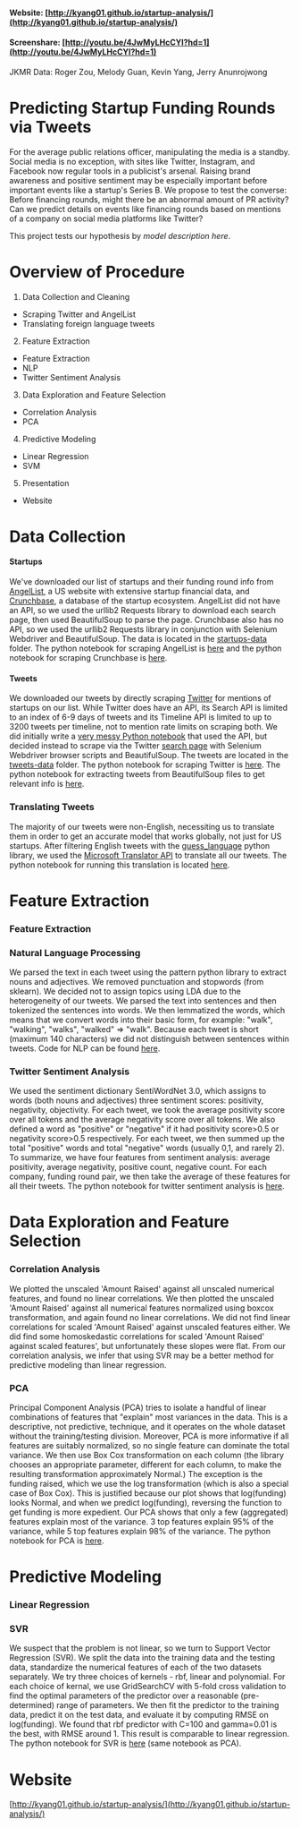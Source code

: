 #### Website: [http://kyang01.github.io/startup-analysis/](http://kyang01.github.io/startup-analysis/)
#### Screenshare: [http://youtu.be/4JwMyLHcCYI?hd=1](http://youtu.be/4JwMyLHcCYI?hd=1)
JKMR Data: Roger Zou, Melody Guan, Kevin Yang, Jerry Anunrojwong

# Predicting Startup Funding Rounds via Tweets

For the average public relations officer, manipulating the media is a standby. Social media is no exception, with sites like Twitter, Instagram, and Facebook now regular tools in a publicist's arsenal. Raising brand awareness and positive sentiment may be especially important before important events like a startup's Series B. We propose to test the converse: Before financing rounds, might there be an abnormal amount of PR activity? Can we predict details on events like financing rounds based on mentions of a company on social media platforms like Twitter?

This project tests our hypothesis by *model description here*. 

# Overview of Procedure

1. Data Collection and Cleaning
  - Scraping Twitter and AngelList
  - Translating foreign language tweets
2. Feature Extraction
  - Feature Extraction
  - NLP
  - Twitter Sentiment Analysis
3. Data Exploration and Feature Selection
  - Correlation Analysis 
  - PCA
4. Predictive Modeling
  - Linear Regression
  - SVM
5. Presentation
  - Website

# Data Collection

#### Startups
We've downloaded our list of startups and their funding round info from [AngelList](https://angel.co/), a US website with extensive startup financial data, and [Crunchbase](https://www.crunchbase.com/), a database of the startup ecosystem. AngelList did not have an API, so we used the urllib2 Requests library to download each search page, then used BeautifulSoup to parse the page. Crunchbase also has no API, so we used the urllib2 Requests library in conjunction with Selenium Webdriver and BeautifulSoup. The data is located in the [startups-data](https://github.com/kyang01/startup-analysis/tree/master/startups-data) folder. The python notebook for scraping AngelList is [here](https://github.com/kyang01/startup-analysis/blob/master/angel-scraping.ipynb) and the python notebook for scraping Crunchbase is [here](https://github.com/kyang01/startup-analysis/blob/master/cb-scraping.ipynb).

#### Tweets
We downloaded our tweets by directly scraping [Twitter](https://twitter.com/) for mentions of startups on our list. While Twitter does have an API, its Search API is limited to an index of 6-9 days of tweets and its Timeline API is limited to up to 3200 tweets per timeline, not to mention rate limits on scraping both. We did initially write a [very messy Python notebook](https://github.com/kyang01/startup-analysis/blob/d98e6455038abec2d97097eb3009fd04c508799d/Mining-the-Social-Web-2nd-Edition/ipynb/Chapter%201%20-%20Mining%20Twitter.ipynb) that used the API, but decided instead to scrape via the Twitter [search page](https://twitter.com/search?q=) with Selenium Webdriver browser scripts and BeautifulSoup. The tweets are located in the [tweets-data](https://github.com/kyang01/startup-analysis/tree/master/tweets-data) folder. The python notebook for scraping Twitter is [here](https://github.com/kyang01/startup-analysis/blob/master/twitter-scraping.ipynb). The python notebook for extracting tweets from BeautifulSoup files to get relevant info is [here](https://github.com/kyang01/startup-analysis/blob/master/twitter-extraction.ipynb).

### Translating Tweets
The majority of our tweets were non-English, necessiting us to translate them in order to get an accurate model that works globally, not just for US startups. After filtering English tweets with the [guess_language](https://bitbucket.org/spirit/guess_language) python library, we used the [Microsoft Translator API](https://pypi.python.org/pypi/microsofttranslator/0.7) to translate all our tweets. The python notebook for running this translation is located [here](https://github.com/kyang01/startup-analysis/blob/master/translate-tweets.ipynb).

# Feature Extraction

### Feature Extraction



### Natural Language Processing
We parsed the text in each tweet using the pattern python library to extract nouns and adjectives. We removed punctuation and stopwords (from sklearn). We decided not to assign topics using LDA due to the heterogeneity of our tweets. We parsed the text into sentences and then tokenized the sentences into words. We then lemmatized the words, which means that we convert words into their basic form, for example: "walk", "walking", "walks", "walked" => "walk". Because each tweet is short (maximum 140 characters) we did not distinguish between sentences within tweets. Code for NLP can be found [here](https://github.com/kyang01/startup-analysis/blob/master/Melody%20Twitter%20Sentiment%20Analysis.ipynb).

### Twitter Sentiment Analysis
We used the sentiment dictionary SentiWordNet 3.0, which assigns to words (both nouns and adjectives) three sentiment scores: positivity, negativity, objectivity. For each tweet, we took the average positivity score over all tokens and the average negativity score over all tokens. We also defined a word as "positive" or "negative" if it had positivity score>0.5 or negativity score>0.5 respectively. For each tweet, we then summed up the total "positive" words and total "negative" words (usually 0,1, and rarely 2). To summarize, we have four features from sentiment analysis: average positivity, average negativity, positive count, negative count. For each company, funding round pair, we then take the average of these features for all their tweets. The python notebook for twitter sentiment analysis is [here](https://github.com/kyang01/startup-analysis/blob/master/Melody%20Twitter%20Sentiment%20Analysis.ipynb).

# Data Exploration and Feature Selection

### Correlation Analysis 
We plotted the unscaled 'Amount Raised' against all unscaled numerical features, and found no linear correlations. We then plotted the unscaled 'Amount Raised' against all numerical features normalized using boxcox transformation, and again found no linear correlations. We did not find linear correlations for scaled 'Amount Raised' against unscaled features either. We did find some homoskedastic correlations for scaled 'Amount Raised' against scaled features', but unfortunately these slopes were flat. From our correlation analysis, we infer that using SVR may be a better method for predictive modeling than linear regression.

### PCA 
Principal Component Analysis (PCA) tries to isolate a handful of linear combinations of features that "explain" most variances in the data. This is a descriptive, not predictive, technique, and it operates on the whole dataset without the training/testing division. Moreover, PCA is more informative if all features are suitably normalized, so no single feature can dominate the total variance. We then use Box Cox transformation on each column (the library chooses an appropriate parameter, different for each column, to make the resulting transformation approximately Normal.) The exception is the funding raised, which we use the log transformation (which is also a special case of Box Cox). This is justified because our plot shows that log(funding) looks Normal, and when we predict log(funding), reversing the function to get funding is more expedient. Our PCA shows that only a few (aggregated) features explain most of the variance. 3 top features explain 95% of the variance, while 5 top features explain 98% of the variance. The python notebook for PCA is [here](https://github.com/kyang01/startup-analysis/blob/master/pca-and-svr.ipynb).


# Predictive Modeling

### Linear Regression

### SVR

We suspect that the problem is not linear, so we turn to Support Vector Regression (SVR).  We split the data into the training data and the testing data, standardize the numerical features of each of the two datasets separately. We try three choices of kernels - rbf, linear and polynomial. For each choice of kernal, we use GridSearchCV with 5-fold cross validation to find the optimal parameters of the predictor over a reasonable (pre-determined) range of parameters. We then fit the predictor to the training data, predict it on the test data, and evaluate it by computing RMSE on log(funding). We found that rbf predictor with C=100 and gamma=0.01 is the best, with RMSE around 1. This result is comparable to linear regression. The python notebook for SVR is [here](https://github.com/kyang01/startup-analysis/blob/master/pca-and-svr.ipynb) (same notebook as PCA).

# Website
[http://kyang01.github.io/startup-analysis/](http://kyang01.github.io/startup-analysis/)
